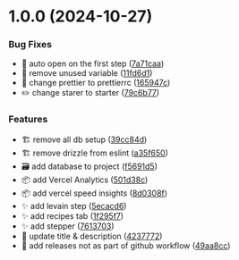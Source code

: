 # 1.0.0 (2024-10-27)


### Bug Fixes

* :bug: auto open on the first step ([7a71caa](https://github.com/hrttn/farine/commit/7a71caa9f68f42574f17c26ea8ce58712e9f2fa7))
* :bug: remove unused variable ([11fd6d1](https://github.com/hrttn/farine/commit/11fd6d1b6d8451841d959baefc8ca3de21568d24))
* :construction_worker: change prettier to prettierrc ([165947c](https://github.com/hrttn/farine/commit/165947cf53de0476adf3317585ab1d39ae171f5e))
* :pencil2: change starer to starter ([79c6b77](https://github.com/hrttn/farine/commit/79c6b779154aece4ebb9e6ef2bbbe01f97c7b0d9))


### Features

* :building_construction: remove all db setup ([39cc84d](https://github.com/hrttn/farine/commit/39cc84d82e06e9830c9923610c60ba9447d5cb8d))
* :building_construction: remove drizzle from eslint ([a35f650](https://github.com/hrttn/farine/commit/a35f6505c6e3fc76b99aac96b7956ef7962c8496))
* :card_file_box: add database to project ([f5691d5](https://github.com/hrttn/farine/commit/f5691d5eb4d5e7eaa17f2dc5324f2b778999974f))
* :package: add Vercel Analytics ([501d38c](https://github.com/hrttn/farine/commit/501d38c71d9c1b7b31584d7e51fea88802a7e0a6))
* :package: add vercel speed insights ([8d0308f](https://github.com/hrttn/farine/commit/8d0308f052d6438f58b727ef5d386364ad0b234c))
* :sparkles: add levain step ([5ecacd6](https://github.com/hrttn/farine/commit/5ecacd6384f54a8403bd1fb3824f207c286b077f))
* :sparkles: add recipes tab ([1f295f7](https://github.com/hrttn/farine/commit/1f295f7ee80043c928afd2426200d25a49323144))
* :sparkles: add stepper ([7613703](https://github.com/hrttn/farine/commit/7613703c32cd617899e79ff8e52bdb450f57a48f))
* :speech_balloon: update title & description ([4237772](https://github.com/hrttn/farine/commit/4237772bfb41a7dde2ff714c3a18cce1a7d8fe99))
* 👷 add releases not as part of github workflow ([49aa8cc](https://github.com/hrttn/farine/commit/49aa8ccc7f1be604fa02a83f4610698ac7518967))
